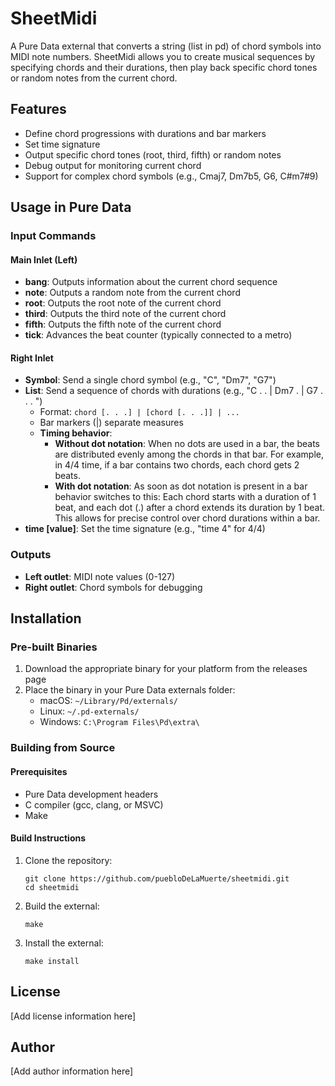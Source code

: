 # SheetMidi

A Pure Data external that converts a string (list in pd) of chord symbols into MIDI note numbers. SheetMidi allows you to create musical sequences by specifying chords and their durations, then play back specific chord tones or random notes from the current chord.

## Features

- Define chord progressions with durations and bar markers
- Set time signature
- Output specific chord tones (root, third, fifth) or random notes
- Debug output for monitoring current chord
- Support for complex chord symbols (e.g., Cmaj7, Dm7b5, G6, C#m7#9)

## Usage in Pure Data

### Input Commands

#### Main Inlet (Left)

- **bang**: Outputs information about the current chord sequence
- **note**: Outputs a random note from the current chord
- **root**: Outputs the root note of the current chord
- **third**: Outputs the third note of the current chord
- **fifth**: Outputs the fifth note of the current chord
- **tick**: Advances the beat counter (typically connected to a metro)

#### Right Inlet

- **Symbol**: Send a single chord symbol (e.g., "C", "Dm7", "G7")
- **List**: Send a sequence of chords with durations (e.g., "C . . | Dm7 . | G7 . . . ")
  - Format: `chord [. . .] | [chord [. . .]] | ...`
  - Bar markers (|) separate measures
  - **Timing behavior**:
    - **Without dot notation**: When no dots are used in a bar, the beats are distributed evenly among the chords in that bar. For example, in 4/4 time, if a bar contains two chords, each chord gets 2 beats.
    - **With dot notation**: As soon as dot notation is present in a bar behavior switches to this: Each chord starts with a duration of 1 beat, and each dot (.) after a chord extends its duration by 1 beat. This allows for precise control over chord durations within a bar.
- **time [value]**: Set the time signature (e.g., "time 4" for 4/4) 

### Outputs

- **Left outlet**: MIDI note values (0-127)
- **Right outlet**: Chord symbols for debugging

## Installation

### Pre-built Binaries

1. Download the appropriate binary for your platform from the releases page
2. Place the binary in your Pure Data externals folder:
   - macOS: `~/Library/Pd/externals/`
   - Linux: `~/.pd-externals/`
   - Windows: `C:\Program Files\Pd\extra\`

### Building from Source

#### Prerequisites

- Pure Data development headers
- C compiler (gcc, clang, or MSVC)
- Make

#### Build Instructions

1. Clone the repository:
   ```
   git clone https://github.com/puebloDeLaMuerte/sheetmidi.git
   cd sheetmidi
   ```

2. Build the external:
   ```
   make
   ```

3. Install the external:
   ```
   make install
   ```

## License

[Add license information here]

## Author

[Add author information here]

